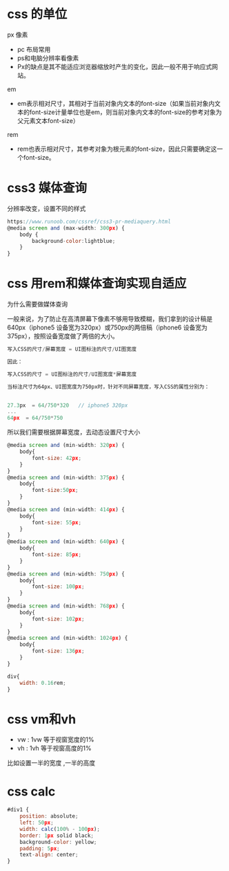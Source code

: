 # css 的单位

px 像素 

- pc 布局常用
- ps和电脑分辨率看像素
-  Px的缺点是其不能适应浏览器缩放时产生的变化，因此一般不用于响应式网站。 

em 

-  em表示相对尺寸，其相对于当前对象内文本的font-size（如果当前对象内文本的font-size计量单位也是em，则当前对象内文本的font-size的参考对象为父元素文本font-size） 

rem

-  rem也表示相对尺寸，其参考对象为根元素<html>的font-size，因此只需要确定这一个font-size。 



# css3 媒体查询

分辨率改变，设置不同的样式

```javascript
https://www.runoob.com/cssref/css3-pr-mediaquery.html
@media screen and (max-width: 300px) {
    body {
        background-color:lightblue;
    }
}
```



# css 用rem和媒体查询实现自适应



为什么需要做媒体查询

 一般来说，为了防止在高清屏幕下像素不够用导致模糊，我们拿到的设计稿是640px（iphone5 设备宽为320px）或750px的两倍稿（iphone6 设备宽为375px），按照设备宽度做了两倍的大小。 

```javascript
写入CSS的尺寸/屏幕宽度 = UI图标注的尺寸/UI图宽度

因此：

写入CSS的尺寸 = UI图标注的尺寸/UI图宽度*屏幕宽度
```

```javascript
当标注尺寸为64px、UI图宽度为750px时，针对不同屏幕宽度，写入CSS的属性分别为：


27.3px  = 64/750*320   // iphone5 320px 
...
64px  = 64/750*750
```



所以我们需要根据屏幕宽度，去动态设置尺寸大小

```javascript
@media screen and (min-width: 320px) {
    body{
        font-size: 42px;
    }
}
@media screen and (min-width: 375px) {
    body{
        font-size:50px;
    }
}
@media screen and (min-width: 414px) {
    body{
        font-size: 55px;
    }
}
@media screen and (min-width: 640px) {
    body{
        font-size: 85px;
    }
}
@media screen and (min-width: 750px) {
    body{
        font-size: 100px;
    }
}
@media screen and (min-width: 768px) {
    body{
        font-size: 102px;
    }
}
@media screen and (min-width: 1024px) {
    body{
        font-size: 136px;
    }
}

div{
    width: 0.16rem;
}
```





# css vm和vh

- vw : 1vw 等于视窗宽度的1%
- vh : 1vh 等于视窗高度的1%

比如设置一半的宽度 ,一半的高度









# css calc

```javascript
#div1 {
    position: absolute;
    left: 50px;
    width: calc(100% - 100px);
    border: 1px solid black;
    background-color: yellow;
    padding: 5px;
    text-align: center;
}
```





